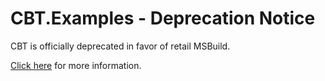 # CBT.Examples - Deprecation Notice

CBT is officially deprecated in favor of retail MSBuild.  

[Click here](https://gist.github.com/jeffkl/37b14b0601bafbdc9462afa8b288fadc) for more information.
